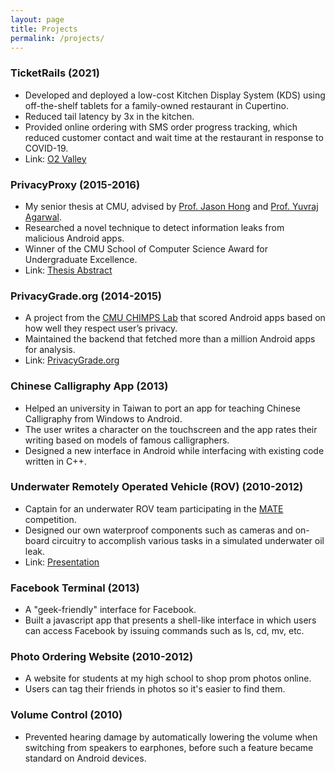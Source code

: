 ```yaml
---
layout: page
title: Projects
permalink: /projects/
---
```


### TicketRails (2021)

- Developed and deployed a low-cost Kitchen Display System (KDS) using
  off-the-shelf tablets for a family-owned restaurant in Cupertino.
- Reduced tail latency by 3x in the kitchen.
- Provided online ordering with SMS order progress tracking, which reduced
  customer contact and wait time at the restaurant in response to COVID-19.
- Link: [O2 Valley](https://order.o2-valley.com)

### PrivacyProxy (2015-2016)

- My senior thesis at CMU, advised by [Prof. Jason
  Hong](http://www.cs.cmu.edu/~jasonh/) and [Prof. Yuvraj
  Agarwal](https://www.synergylabs.org/yuvraj/).
- Researched a novel technique to detect information leaks from malicious
  Android apps.
- Winner of the CMU School of Computer Science Award for Undergraduate
  Excellence.
- Link: [Thesis Abstract](https://www.csd.cs.cmu.edu/thesis_topics/Kevin_Ku)

### PrivacyGrade.org (2014-2015)

- A project from the [CMU CHIMPS Lab](https://github.com/CMUChimpsLab) that
  scored Android apps based on how well they respect user’s privacy.
- Maintained the backend that fetched more than a million Android apps for
  analysis.
- Link: [PrivacyGrade.org](http://privacygrade.org/)

### Chinese Calligraphy App (2013)

- Helped an university in Taiwan to port an app for teaching Chinese Calligraphy
  from Windows to Android.
- The user writes a character on the touchscreen and the app rates their writing
  based on models of famous calligraphers.
- Designed a new interface in Android while interfacing with existing code
  written in C++.

### Underwater Remotely Operated Vehicle (ROV) (2010-2012)

- Captain for an underwater ROV team participating in the
  [MATE](http://www.marinetech.org/) competition.
- Designed our own waterproof components such as cameras and on-board circuitry
  to accomplish various tasks in a simulated underwater oil leak.
- Link: [Presentation](https://sites.google.com/site/tigersharksrov/)

### Facebook Terminal (2013)

- A "geek-friendly" interface for Facebook.
- Built a javascript app that presents a shell-like interface in which users can
  access Facebook by issuing commands such as ls, cd, mv, etc.

### Photo Ordering Website (2010-2012)

- A website for students at my high school to shop prom photos online.
- Users can tag their friends in photos so it's easier to find them.

### Volume Control (2010)

- Prevented hearing damage by automatically lowering the volume when switching
  from speakers to earphones, before such a feature became standard on Android
  devices.
